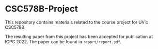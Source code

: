 # CSC578B-Project
This repository contains materials related to the course project for UVic CSC578B.

The resulting paper from this project has been accepted for publication at ICPC 2022. The paper can be found in `report/report.pdf`.
